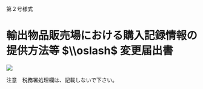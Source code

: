 第２号様式

# 輸出物品販売場における購入記録情報の提供方法等 $\\oslash$ 変更届出書

![](https://www.nta.go.jp/tmp/9d46e045-1c11-47a9-9e08-d5124a6b0953/images/c71ad1960ce89df2e40b974bd419223645a1b25d21b1f989a8280304153ebd3b.jpg)

注意　税務署処理欄は、記載しないで下さい。